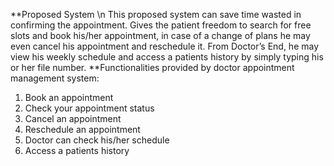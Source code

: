 **Proposed System
\n
This proposed system can save time wasted in confirming the appointment. Gives the patient freedom to search for free slots and book his/her appointment, in case of a change of plans he may even cancel his appointment and reschedule it. From Doctor’s End, he may view his weekly schedule and access a patients history by simply typing his or her file number.
**Functionalities provided by doctor appointment management system:
1.	Book an appointment
2.	Check your appointment status
3.	Cancel an appointment
4.	Reschedule an appointment
5.	Doctor can check his/her schedule
6.	Access a patients history 
